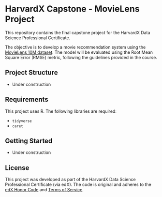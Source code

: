 # HarvardX Capstone - MovieLens Project

This repository contains the final capstone project for the HarvardX Data Science Professional Certificate.

The objective is to develop a movie recommendation system using the [MovieLens 10M dataset](https://grouplens.org/datasets/movielens/10m/). The model will be evaluated using the Root Mean Square Error (RMSE) metric, following the guidelines provided in the course.

## Project Structure

- Under construction

## Requirements

This project uses R. The following libraries are required:
- `tidyverse`
- `caret`

## Getting Started

- Under construction

## License

This project was developed as part of the HarvardX Data Science Professional Certificate (via edX). The code is original and adheres to the [edX Honor Code](https://www.edx.org/edx-honor-code) and [Terms of Service](https://www.edx.org/edx-terms-service).
